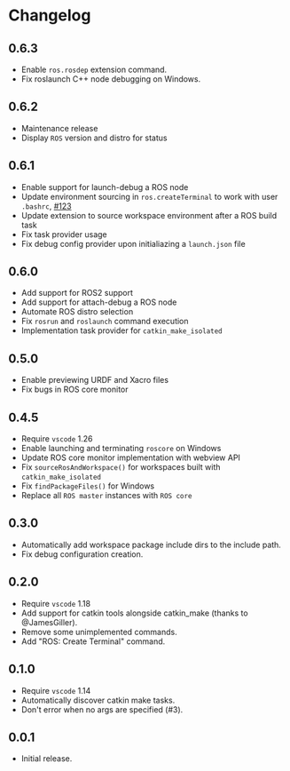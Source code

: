# Changelog

## 0.6.3

* Enable `ros.rosdep` extension command.
* Fix roslaunch C++ node debugging on Windows.

## 0.6.2

* Maintenance release
* Display `ROS` version and distro for status

## 0.6.1

* Enable support for launch-debug a ROS node
* Update environment sourcing in `ros.createTerminal` to work with user `.bashrc`, [#123](https://github.com/ms-iot/vscode-ros/pull/123)
* Update extension to source workspace environment after a ROS build task
* Fix task provider usage
* Fix debug config provider upon initialiazing a `launch.json` file

## 0.6.0

* Add support for ROS2 support
* Add support for attach-debug a ROS node
* Automate ROS distro selection
* Fix `rosrun` and `roslaunch` command execution
* Implementation task provider for `catkin_make_isolated`

## 0.5.0

* Enable previewing URDF and Xacro files
* Fix bugs in ROS core monitor

## 0.4.5

* Require `vscode` 1.26
* Enable launching and terminating `roscore` on Windows
* Update ROS core monitor implementation with webview API
* Fix `sourceRosAndWorkspace()` for workspaces built with `catkin_make_isolated`
* Fix `findPackageFiles()` for Windows
* Replace all `ROS master` instances with `ROS core`

## 0.3.0

* Automatically add workspace package include dirs to the include path.
* Fix debug configuration creation.

## 0.2.0

* Require `vscode` 1.18
* Add support for catkin tools alongside catkin_make (thanks to @JamesGiller).
* Remove some unimplemented commands.
* Add "ROS: Create Terminal" command.

## 0.1.0

* Require `vscode` 1.14
* Automatically discover catkin make tasks.
* Don't error when no args are specified (#3).

## 0.0.1

* Initial release.

